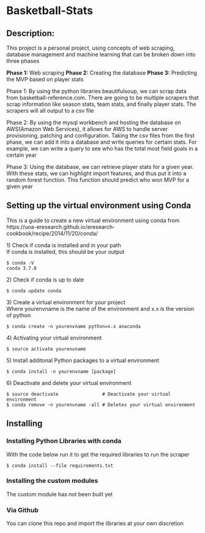 # Basketball-Stats 

## Description:
<p>This project is a personal project, using concepts of web scraping, database management 
and machine learning that can be broken down into three phases</p>

<strong>Phase 1:</strong> Web scraping 
<strong>Phase 2:</strong> Creating the database 
<strong>Phase 3:</strong> Predicting the MVP based on player stats 

<p>Phase 1: By using the python libraries beautifulsoup, we can scrap data from 
basketball-reference.com. There are going to be multiple scrapers that scrap information
like season stats, team stats, and finally player stats. The scrapers will all output to a 
csv file</p>

<p>Phase 2: By using the mysql workbench and hosting the database on AWS(Amazon Web Services),
it allows for AWS to handle server provisioning, patching and configuration. Taking the csv files 
from the first phase, we can add it into a database and write queries for certain stats. For example,
we can write a query to see who has the total most field goals in a certain year</p>

<p>Phase 3: Using the database, we can retrieve player stats for a given year. With these stats, we can 
highlight import features, and thus put it into a random forest function. This function should predict who 
won MVP for a given year</p>

## Setting up the virtual environment using Conda
<p>This is a guide to create a new virtual environment using conda from<br>
https://uoa-eresearch.github.io/eresearch-cookbook/recipe/2014/11/20/conda/</p>

<p>1) Check if conda is installed and in your path <br>
If conda is installed, this should be your output</p>

```
$ conda -V
conda 3.7.0
```
<p>2) Check if conda is up to date </p>

```
$ conda update conda
```
<p>3) Create a virtual environment for your project <br> 
Where yourenvname is the name of the environment and x.x is the version of python</p>

```
$ conda create -n yourenvname python=x.x anaconda
```
<p>4) Activating your virtual environment</p> 

```
$ source activate yourenvname 
```
<p>5) Install additonal Python packages to a virtual environment</p>

```
$ conda install -n yourenvname [package]
```
<p>6) Deactivate and delete your virtual environment</p> 

```
$ source deactivate                # Deactivate your virtual environment
$ conda remove -n yourenvname -all # Deletes your virtual environment  
```

## Installing
### Installing Python Libraries with conda
<p>With the code below run it to get the required libraries to run the scraper</p>

```
$ conda install --file requirements.txt
```

### Installing the custom modules 
<p>The custom module has not been built yet</p>

### Via Github 
<p>You can clone this repo and import the libraries at your own discretion</p>

